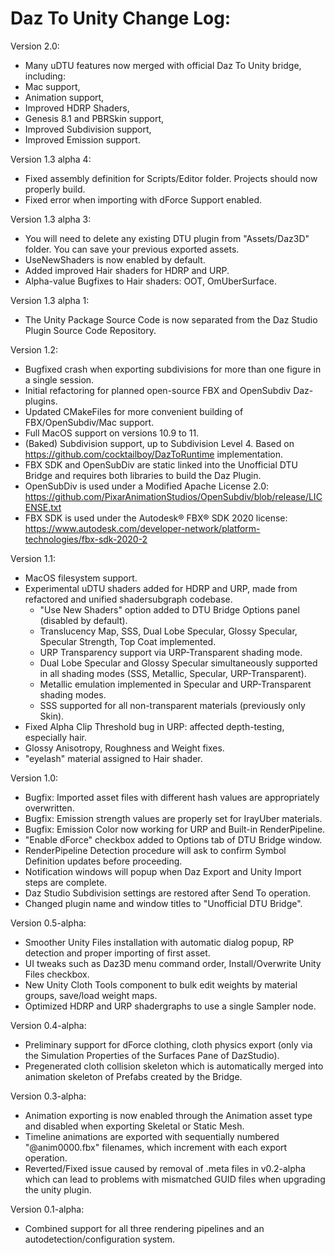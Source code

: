 Daz To Unity Change Log:
=================================
Version 2.0:
- Many uDTU features now merged with official Daz To Unity bridge, including:
- Mac support,
- Animation support,
- Improved HDRP Shaders,
- Genesis 8.1 and PBRSkin support,
- Improved Subdivision support,
- Improved Emission support.

Version 1.3 alpha 4:
- Fixed assembly definition for Scripts/Editor folder.  Projects should now properly build.
- Fixed error when importing with dForce Support enabled.

Version 1.3 alpha 3:
- You will need to delete any existing DTU plugin from "Assets/Daz3D" folder.  You can save your previous exported assets.
- UseNewShaders is now enabled by default.
- Added improved Hair shaders for HDRP and URP.
- Alpha-value Bugfixes to Hair shaders: OOT, OmUberSurface.

Version 1.3 alpha 1:
- The Unity Package Source Code is now separated from the Daz Studio Plugin Source Code Repository.

Version 1.2:
- Bugfixed crash when exporting subdivisions for more than one figure in a single session.
- Initial refactoring for planned open-source FBX and OpenSubdiv Daz-plugins.
- Updated CMakeFiles for more convenient building of FBX/OpenSubdiv/Mac support.
- Full MacOS support on versions 10.9 to 11.
- (Baked) Subdivision support, up to Subdivision Level 4.  Based on https://github.com/cocktailboy/DazToRuntime implementation.
- FBX SDK and OpenSubDiv are static linked into the Unofficial DTU Bridge and requires both libraries to build the Daz Plugin.
- OpenSubDiv is used under a Modified Apache License 2.0: https://github.com/PixarAnimationStudios/OpenSubdiv/blob/release/LICENSE.txt
- FBX SDK is used under the Autodesk® FBX® SDK 2020 license: https://www.autodesk.com/developer-network/platform-technologies/fbx-sdk-2020-2

Version 1.1:
- MacOS filesystem support.
- Experimental uDTU shaders added for HDRP and URP, made from refactored and unified shadersubgraph codebase.
   - "Use New Shaders" option added to DTU Bridge Options panel (disabled by default).
   - Translucency Map, SSS, Dual Lobe Specular, Glossy Specular, Specular Strength, Top Coat implemented.
   - URP Transparency support via URP-Transparent shading mode.
   - Dual Lobe Specular and Glossy Specular simultaneously supported in all shading modes (SSS, Metallic, Specular, URP-Transparent).
   - Metallic emulation implemented in Specular and URP-Transparent shading modes.
   - SSS supported for all non-transparent materials (previously only Skin).
- Fixed Alpha Clip Threshold bug in URP: affected depth-testing, especially hair.
- Glossy Anisotropy, Roughness and Weight fixes.
- "eyelash" material assigned to Hair shader.

Version 1.0:
- Bugfix: Imported asset files with different hash values are appropriately overwritten.
- Bugfix: Emission strength values are properly set for IrayUber materials.
- Bugfix: Emission Color now working for URP and Built-in RenderPipeline.
- "Enable dForce" checkbox added to Options tab of DTU Bridge window.
- RenderPipeline Detection procedure will ask to confirm Symbol Definition updates before proceeding.
- Notification windows will popup when Daz Export and Unity Import steps are complete.
- Daz Studio Subdivision settings are restored after Send To operation.
- Changed plugin name and window titles to "Unofficial DTU Bridge".

Version 0.5-alpha:
- Smoother Unity Files installation with automatic dialog popup, RP detection and proper importing of first asset.
- UI tweaks such as Daz3D menu command order, Install/Overwrite Unity Files checkbox.
- New Unity Cloth Tools component to bulk edit weights by material groups, save/load weight maps.
- Optimized HDRP and URP shadergraphs to use a single Sampler node.

Version 0.4-alpha:
- Preliminary support for dForce clothing, cloth physics export (only via the Simulation Properties of the Surfaces Pane of DazStudio).
- Pregenerated cloth collision skeleton which is automatically merged into animation skeleton of Prefabs created by the Bridge.

Version 0.3-alpha:
- Animation exporting is now enabled through the Animation asset type and disabled when exporting Skeletal or Static Mesh.
- Timeline animations are exported with sequentially numbered "@anim0000.fbx" filenames, which increment with each export operation.
- Reverted/Fixed issue caused by removal of .meta files in v0.2-alpha which can lead to problems with mismatched GUID files when upgrading the unity plugin.

Version 0.1-alpha:
- Combined support for all three rendering pipelines and an autodetection/configuration system.
